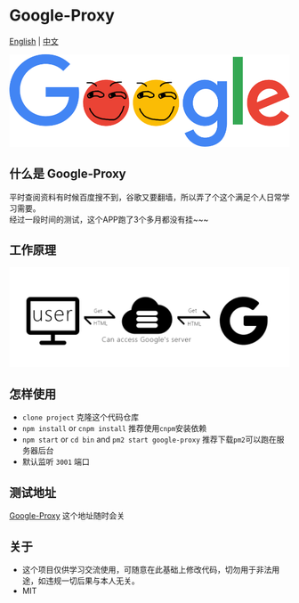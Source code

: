 # Google-Proxy

<a href="https://github.com/Jon-Millent/google-proxy/blob/master/README.md">English</a>
|
<a href="https://github.com/Jon-Millent/google-proxy/blob/master/zh-cn.MD">中文</a>

![image](https://github.com/Jon-Millent/google-proxy/blob/master/images/google.png?raw=true)  

## 什么是 Google-Proxy

平时查阅资料有时候百度搜不到，谷歌又要翻墙，所以弄了个这个满足个人日常学习需要。  
经过一段时间的测试，这个APP跑了3个多月都没有挂~~~

## 工作原理

![image](https://github.com/Jon-Millent/google-proxy/blob/master/how.png?raw=true)



## 怎样使用

* `clone project` 克隆这个代码仓库
* `npm install` or `cnpm install` 推荐使用`cnpm`安装依赖
* `npm start` or `cd bin` and `pm2 start google-proxy` 推荐下载`pm2`可以跑在服务器后台
* 默认监听 `3001` 端口



## 测试地址


<a href="http://guge.thisummer.com" target="_blank">Google-Proxy</a> 这个地址随时会关


## 关于
* 这个项目仅供学习交流使用，可随意在此基础上修改代码，切勿用于非法用途，如违规一切后果与本人无关。
* MIT
